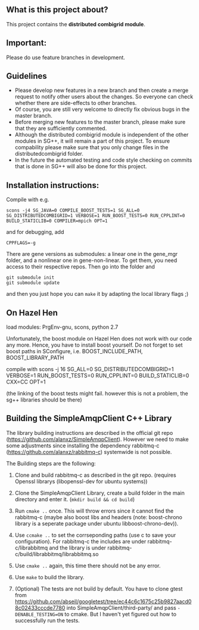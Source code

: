 What is this project about?
---------------------------
This project contains the __distributed combigrid module__. 

Important:
----------
Please do use feature branches in development.

Guidelines
---------
*  Please develop new features in a new branch and then create a merge request 
to notify other users about the changes. So everyone can check whether there are 
side-effects to other branches.
* Of course, you are still very welcome to directly fix obvious bugs in the 
master branch.
* Before merging new features to the master branch, please make sure that they
are sufficiently commented. 
* Although the distributed combigrid module is independent of the other modules
in SG++, it will remain a part of this project. To ensure compability please
make sure that you only change files in the distributedcombigrid folder. 
* In the future the automated testing and code style checking on commits that is 
done in SG++ will also be done for this project.

Installation instructions: 
--------------------------
Compile with e.g.
```
scons -j4 SG_JAVA=0 COMPILE_BOOST_TESTS=1 SG_ALL=0 SG_DISTRIBUTEDCOMBIGRID=1 VERBOSE=1 RUN_BOOST_TESTS=0 RUN_CPPLINT=0 BUILD_STATICLIB=0 COMPILER=mpich OPT=1
``` 
and for debugging, add
```
CPPFLAGS=-g
``` 

There are gene versions as submodules: a linear one in the gene_mgr folder, and 
a nonlinear one in gene-non-linear. To get them, you need access to their 
respective repos. Then go into the folder and

```
git submodule init
git submodule update
```
and then you just hope you can `make` it by adapting the local library flags ;)


On Hazel Hen
--------------
load modules: PrgEnv-gnu, scons, python 2.7

Unfortunately, the boost module on Hazel Hen does not work with our code any more.
Hence, you have to install boost yourself.
Do not forget to set boost paths in SConfigure, i.e. BOOST_INCLUDE_PATH, 
BOOST_LIBRARY_PATH

compile with
scons -j 16 SG_ALL=0 SG_DISTRIBUTEDCOMBIGRID=1 VERBOSE=1 RUN_BOOST_TESTS=0 RUN_CPPLINT=0 BUILD_STATICLIB=0 CXX=CC OPT=1

(the linking of the boost tests might fail. however this is not a problem, the
sg++ libraries should be there)



Building the SimpleAmqpClient C++ Library
-----------------------------------------

The library building instructions are described in the official git repo
(https://github.com/alanxz/SimpleAmqpClient). However we need to make some
adjustments since installing the dependency rabbitmq-c
(https://github.com/alanxz/rabbitmq-c) systemwide is not possible.

The Building steps are the following:

1. Clone and build rabbitmq-c as described in the git repo. (requires Openssl librarys (libopenssl-dev for ubuntu systems))
2. Clone the SimpleAmqpClient Library, create a build folder in the main
   directory and enter it. (`mkdir build && cd build`)
4. Run `cmake ..` once. This will throw errors since it cannot find the
   rabbitmq-c (maybe also boost libs and headers (note: boost-chrono library is a seperate package under ubuntu libboost-chrono-dev)).
3. Use `ccmake ..` to set the corrseponding paths
   (use c to save your configuration). For rabbitmq-c the includes are under
   rabbitmq-c/librabbitmq and the library is under
   rabbitmq-c/build/librabbitmq/librabbitmq.so
4. Use `cmake ..` again, this time there should not be any error.
5. Use `make` to build the library.

4. (Optional) The tests are not build by default. You have to clone gtest from
   https://github.com/abseil/googletest/tree/ec44c6c1675c25b9827aacd08c02433cccde7780
   into SimpleAmqpClient/third-party/ and pass `-DENABLE_TESTING=ON` to cmake.
   But I haven't yet figured out how to successfully run the tests.
